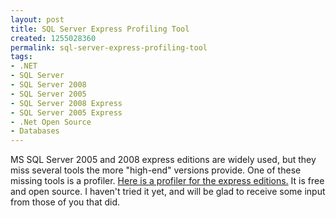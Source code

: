 ```yaml
---
layout: post
title: SQL Server Express Profiling Tool
created: 1255028360
permalink: sql-server-express-profiling-tool
tags:
- .NET
- SQL Server
- SQL Server 2008
- SQL Server 2005
- SQL Server 2008 Express
- SQL Server 2005 Express
- .Net Open Source
- Databases
---
```

<p>MS SQL Server 2005 and 2008 express editions are widely used, but they miss several tools the more &quot;high-end&quot; versions provide. One of these missing tools is a profiler. <a href="http://sqlprofiler.googlepages.com/">Here is a profiler for the express editions.</a>&nbsp;It is free and open source. I haven't tried it yet, and will be glad to receive some input from those of you that did.</p>
